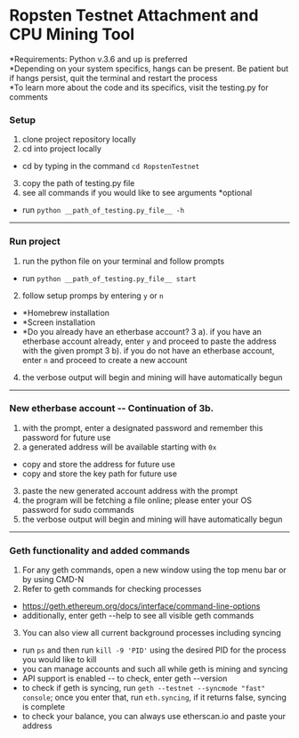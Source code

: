 # Ropsten Testnet Attachment and CPU Mining Tool
*Requirements: Python v.3.6 and up is preferred  
*Depending on your system specifics, hangs can be present. Be patient but if hangs persist, quit the terminal and restart the process  
*To learn more about the code and its specifics, visit the testing.py for comments

### Setup

1. clone project repository locally
2. cd into project locally
  * cd by typing in the command `cd RopstenTestnet`
3. copy the path of testing.py file
4. see all commands if you would like to see arguments *optional
  * run `python __path_of_testing.py_file__ -h`

----------------------------------------------------------------------------------------------------------------------------------------

### Run project

1. run the python file on your terminal and follow prompts
  * run `python __path_of_testing.py_file__ start`
2. follow setup promps by entering `y` or `n`
  * *Homebrew installation
  * *Screen installation
  * *Do you already have an etherbase account?
3 a). if you have an etherbase account already, enter `y` and proceed to paste the address with the given prompt
3 b). if you do not have an etherbase account, enter `n` and proceed to create a new account 
4. the verbose output will begin and mining will have automatically begun

----------------------------------------------------------------------------------------------------------------------------------------
 
### New etherbase account -- Continuation of 3b.

1. with the prompt, enter a designated password and remember this password for future use
2. a generated address will be available starting with `0x`
  * copy and store the address for future use
  * copy and store the key path for future use
3. paste the new generated account address with the prompt
4. the program will be fetching a file online; please enter your OS password for sudo commands
5. the verbose output will begin and mining will have automatically begun

----------------------------------------------------------------------------------------------------------------------------------------

### Geth functionality and added commands

1. For any geth commands, open a new window using the top menu bar or by using CMD-N
2. Refer to geth commands for checking processes
  * https://geth.ethereum.org/docs/interface/command-line-options
  * additionally, enter geth --help to see all visible geth commands
3. You can also view all current background processes including syncing
  * run `ps` and then run `kill -9 'PID'` using the desired PID for the process you would like to kill
  * you can manage accounts and such all while geth is mining and syncing
  * API support is enabled -- to check, enter geth --version
  * to check if geth is syncing, run `geth --testnet --syncmode "fast" console`; once you enter that, run `eth.syncing`, if it returns false, syncing is complete
  * to check your balance, you can always use etherscan.io and paste your address
